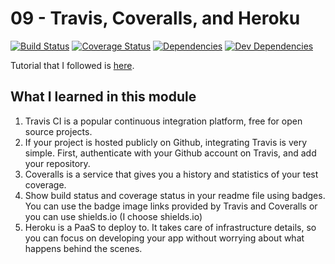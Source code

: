 # 09 - Travis, Coveralls, and Heroku

[![Build Status](https://img.shields.io/travis/huffleman51/09-travis-coveralls-heroku.svg)](https://travis-ci.org/huffleman51/09-travis-coveralls-heroku)
[![Coverage Status](https://img.shields.io/coveralls/huffleman51/09-travis-coveralls-heroku.svg)](https://coveralls.io/github/huffleman51/09-travis-coveralls-heroku?branch=master)
[![Dependencies](https://img.shields.io/david/huffleman51/js-stack-09-travis-coveralls-heroku.svg)](https://david-dm.org/huffleman51/09-travis-coveralls-heroku)
[![Dev Dependencies](https://img.shields.io/david/dev/huffleman51/09-travis-coveralls-heroku.svg)](https://david-dm.org/huffleman51/09-travis-coveralls-heroku?type=dev)

Tutorial that I followed is [here](https://github.com/huffleman51/js-stack-from-scratch/blob/master/tutorial/09-travis-coveralls-heroku.md#readme).

## What I learned in this module

1. Travis CI is a popular continuous integration platform, free for open source projects.
1. If your project is hosted publicly on Github, integrating Travis is very simple. First, authenticate with your Github account on Travis, and add your repository.
1. Coveralls is a service that gives you a history and statistics of your test coverage.
1. Show build status and coverage status in your readme file using badges.  You can use the badge image links provided by Travis and Coveralls or you can use shields.io (I choose shields.io)
1. Heroku is a PaaS to deploy to. It takes care of infrastructure details, so you can focus on developing your app without worrying about what happens behind the scenes.